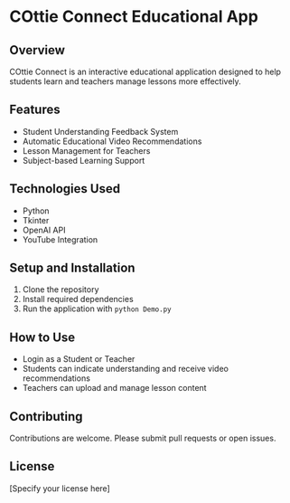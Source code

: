 # COttie Connect Educational App

## Overview
COttie Connect is an interactive educational application designed to help students learn and teachers manage lessons more effectively.

## Features
- Student Understanding Feedback System
- Automatic Educational Video Recommendations
- Lesson Management for Teachers
- Subject-based Learning Support

## Technologies Used
- Python
- Tkinter
- OpenAI API
- YouTube Integration

## Setup and Installation
1. Clone the repository
2. Install required dependencies
3. Run the application with `python Demo.py`

## How to Use
- Login as a Student or Teacher
- Students can indicate understanding and receive video recommendations
- Teachers can upload and manage lesson content

## Contributing
Contributions are welcome. Please submit pull requests or open issues.

## License
[Specify your license here]

